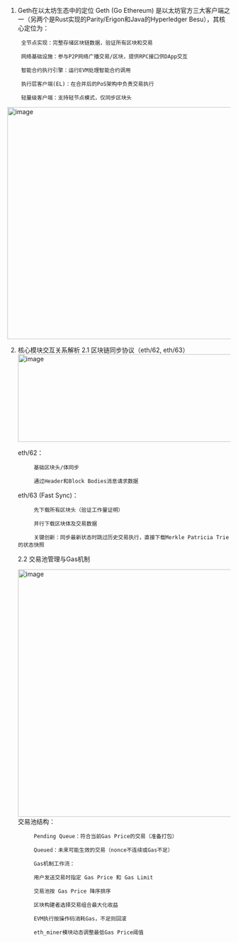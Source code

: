1. Geth在以太坊生态中的定位
Geth (Go Ethereum) 是以太坊官方三大客户端之一（另两个是Rust实现的Parity/Erigon和Java的Hyperledger Besu），其核心定位为：
		
		全节点实现：完整存储区块链数据，验证所有区块和交易
		
		网络基础设施：参与P2P网络广播交易/区块，提供RPC接口供DApp交互
		
		智能合约执行引擎：运行EVM处理智能合约调用
		
		执行层客户端(EL)：在合并后的PoS架构中负责交易执行
		
		轻量级客户端：支持轻节点模式，仅同步区块头
<img width="591" height="524" alt="image" src="https://github.com/user-attachments/assets/9a15f6ad-d1f9-4ace-a214-df13ea1fa9d3" />


2. 核心模块交互关系解析
2.1 区块链同步协议（eth/62, eth/63）
   <img width="744" height="198" alt="image" src="https://github.com/user-attachments/assets/69d95809-8cf0-412d-aa91-5124f13030d7" />

   eth/62：

			基础区块头/体同步
			
			通过Header和Block Bodies消息请求数据
			
   eth/63 (Fast Sync)：
			
			先下载所有区块头（验证工作量证明）
			
			并行下载区块体及交易数据
			
			关键创新：同步最新状态时跳过历史交易执行，直接下载Merkle Patricia Trie的状态快照
   2.2 交易池管理与Gas机制

   <img width="721" height="559" alt="image" src="https://github.com/user-attachments/assets/a581af91-de49-4e11-97bb-507bf820990d" />
	 交易池结构：

			Pending Queue：符合当前Gas Price的交易（准备打包）
			
			Queued：未来可能生效的交易（nonce不连续或Gas不足）
			
			Gas机制工作流：
			
			用户发送交易时指定 Gas Price 和 Gas Limit
			
			交易池按 Gas Price 降序排序
			
			区块构建者选择交易组合最大化收益
			
			EVM执行按操作码消耗Gas，不足则回滚
			
			eth_miner模块动态调整最低Gas Price阈值

